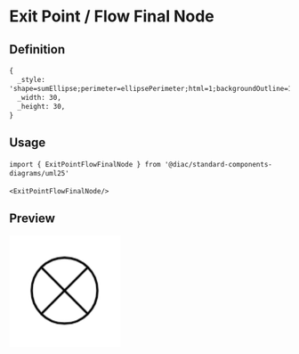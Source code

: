 # Exit Point / Flow Final Node

## Definition

```
{
  _style: 'shape=sumEllipse;perimeter=ellipsePerimeter;html=1;backgroundOutline=1;',
  _width: 30,
  _height: 30,
}
```

## Usage

```
import { ExitPointFlowFinalNode } from '@diac/standard-components-diagrams/uml25'

<ExitPointFlowFinalNode/>
```

## Preview

<img src="./exit-point-flow-final-node.png" width="200"/>
